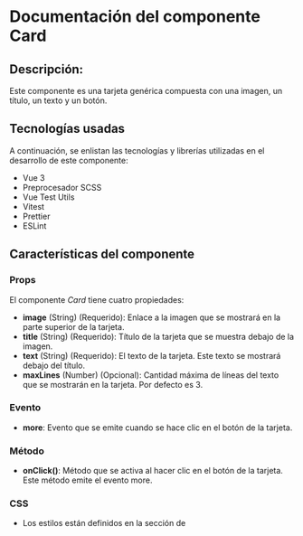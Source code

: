 # Documentación del componente Card
## Descripción:
Este componente es una tarjeta genérica compuesta con una imagen, un título, un texto y un botón.

## Tecnologías usadas
A continuación, se enlistan las tecnologías y librerías utilizadas en el desarrollo de este componente:
* Vue 3
* Preprocesador SCSS
* Vue Test Utils
* Vitest
* Prettier
* ESLint

## Características del componente
### Props
El componente *Card* tiene cuatro propiedades:
* **image** (String) (Requerido): Enlace a la imagen que se mostrará en la parte superior de la tarjeta.
* **title** (String) (Requerido): Título de la tarjeta que se muestra debajo de la imagen.
* **text** (String) (Requerido): El texto de la tarjeta. Este texto se mostrará debajo del título.
* **maxLines** (Number) (Opcional): Cantidad máxima de líneas del texto que se mostrarán en la tarjeta. Por defecto es 3.

### Evento
* **more**: Evento que se emite cuando se hace clic en el botón de la tarjeta.

### Método
* **onClick()**: Método que se activa al hacer clic en el botón de la tarjeta. Este método emite el evento more.
 
### CSS
* Los estilos están definidos en la sección de <style> y usan la extensión .scss.
* Los estilos están "scoped", lo que significa que solo se aplicarán a este componente y no afectarán a otros componentes de la aplicación donde se reutilice.
* Se pueden modificar las variables globales definidas al inicio de la sección de *style*, las cuales cambian el color de la card y del botón, asi como también el color de las letras.

## Uso del componente
Para utilizar este componente, primero se debe descargar el archivo *TheCard.vue* que se encuentra dentro de *src/components* y agregarlo al proyecto donde se reutilizara. 
Posteriormente se debe importar y usarlo en la plantilla padre mediante la etiqueta *TheCard*. Asegúrese de pasar las propiedades *image*, *title*, *text* y *maxLines*, así como también el evento *more* emitido por el componente card cuando se hace click en el botón *Saber más*.

A continuación, un ejemplo:

```vue
<template>
<main>
    <TheCard 
        :image="cardData.image" 
        :title="cardData.title" 
        :text="cardData.text" 
        @more="handleMore" 
        :maxLines="4" 
    />
</main>
</template>

<script>
import TheCard from './components/TheCard.vue';

export default {
    components: {
        TheCard
    },
    data() {
        return {
            cardData: {
                image: 'https://loremflickr.com/640/480/abstract',
                title: 'Título de la card',
                text: 'Lorem ipsum dolor sit amet, consectetur adipiscing elit. Ut ac consectetur quam, eu pharetra urna. Mauris at ultrices diam. Nullam sollicitudin, mauris sed hendrerit pulvinar, augue sem cursus elit, vel pharetra nisi metus non mi. Donec bibendum est pretium varius maximus. Proin euismod feugiat sapien ut dictum. Vivamus orci risus, finibus non nibh sit amet, auctor eleifend diam. Vestibulum et interdum nunc.'
            }
        }
    },
    methods: {
        handleMore() {
            // Gestionar lo que ocurre cuando se pulsa el botón "Saber más"
            console.log('Saber más');
        }
    }
}
</script>

```

## Demostración
El ejemplo anterior se encuentra en el archivo *App.vue*, y utiliza imágenes generadas automáticamente por el servicio [LoremFlickr](https://loremflickr.com/) para propósitos de demostración. 
En el método *handleMore* se puede agregar lo que quiere que suceda cuando se emita el evento *more*, en este ejemplo, simplemente se ha decidido imprimir 'Saber más' en la consola como una acción demostrativa. 

La implementación de este componente se puede ver de la siguiente forma:

**Visualización de la Card**

![Card](https://github.com/MileydyMtz/vue-card-component/assets/85470047/b2d8a84f-731d-473a-9133-e9e84e018146)

**Mensaje en consola**

![Card console](https://github.com/MileydyMtz/vue-card-component/assets/85470047/b476b277-9d14-4876-a908-569e00f0ce58)


## Pruebas
Las pruebas se han implementado utilizando la biblioteca vitest para correr las pruebas y @vue/test-utils para montar el componente. 

A continuación, se muestran las pruebas implementadas:
* **renders the props correctly**: Esta prueba verifica si las propiedades se están renderizando correctamente en el componente. Se monta el componente con un conjunto de propiedades y luego se verifica si el título, el texto y la imagen se están renderizando con los valores esperados.
* **applies maxLines to style correctly**: Esta prueba verifica si la propiedad maxLines se aplica correctamente como un estilo en el componente. Se monta el componente con maxLines configurado en 5, y luego se verifica si el estilo del texto incluye 'webkit-line-clamp: 5'.
* **emits "more" event on click**: Esta prueba verifica si el componente emite el evento more cuando se hace clic en el botón. Se monta el componente, se dispara un evento de clic en el botón y luego se verifica si el componente ha emitido el evento more.
* **has required props**: Esta prueba verifica si las propiedades requeridas están configuradas correctamente. Se comprueba que image, title y text sean propiedades requeridas y que maxLines tenga un valor por defecto de 3.
